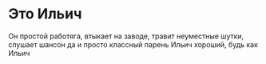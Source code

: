 # Это Ильич
Он простой работяга, втыкает на заводе, травит неуместные шутки, слушает шансон да и просто классный парень
Ильич хороший, будь как Ильич
